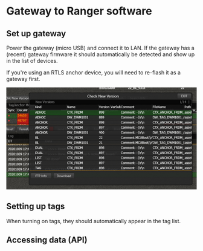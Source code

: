 # Gateway to Ranger software

## Set up gateway

Power the gateway (micro USB) and connect it to LAN. If the gateway has a (recent) gateway firmware it should automatically be detected and show up in the list of devices.

If you're using an RTLS anchor device, you will need to re-flash it as a gateway first.

![Downloading firmware](./img/downloading_fw.png)

## Setting up tags

When turning on tags, they should automatically appear in the tag list.



## Accessing data (API)

